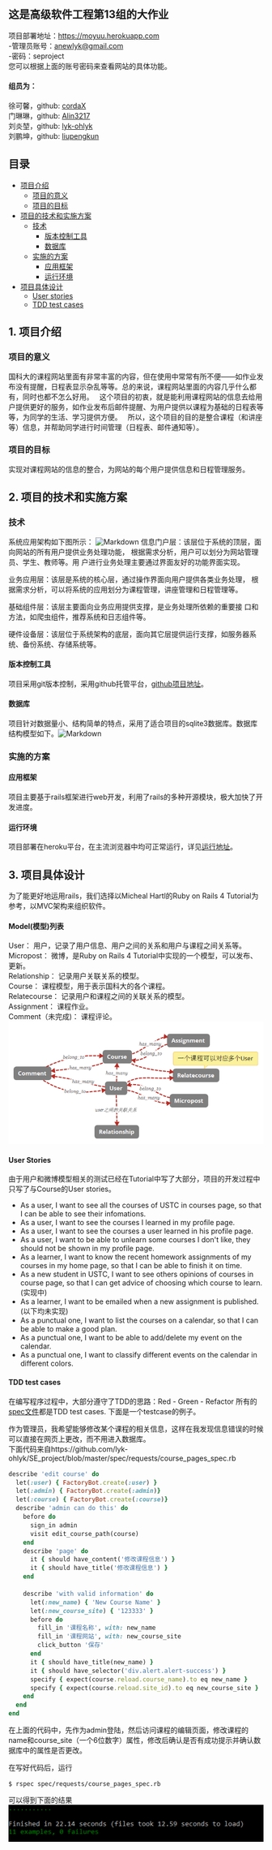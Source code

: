 ## 这是高级软件工程第13组的大作业
项目部署地址：https://moyuu.herokuapp.com  
-管理员账号：anewlyk@gmail.com  
-密码：seproject  
您可以根据上面的账号密码来查看网站的具体功能。  

#### 组员为：
徐可馨，github: [cordaX](https://github.com/cordaX)  
门琳琳，github: [Alin3217](https://github.com/Alin3217)  
刘炎堃，github: [lyk-ohlyk](https://github.com/lyk-ohlyk)  
刘鹏坤，github: [liupengkun](https://github.com/liupengkun)  

## 目录

* [项目介绍](#1-%E9%A1%B9%E7%9B%AE%E4%BB%8B%E7%BB%8D)  
  * [项目的意义](#%E9%A1%B9%E7%9B%AE%E7%9A%84%E6%84%8F%E4%B9%89)  
  * [项目的目标](%E9%A1%B9%E7%9B%AE%E7%9A%84%E7%9B%AE%E6%A0%87)  
* [项目的技术和实施方案](#2-%E9%A1%B9%E7%9B%AE%E7%9A%84%E6%8A%80%E6%9C%AF%E5%92%8C%E5%AE%9E%E6%96%BD%E6%96%B9%E6%A1%88)  
  * [技术](#%E6%8A%80%E6%9C%AF)  
    * [版本控制工具](#%E7%89%88%E6%9C%AC%E6%8E%A7%E5%88%B6%E5%B7%A5%E5%85%B7)  
    * [数据库](#%E6%95%B0%E6%8D%AE%E5%BA%93)  
  * [实施的方案](#%E5%AE%9E%E6%96%BD%E7%9A%84%E6%96%B9%E6%A1%88)  
    * [应用框架](#%E5%BA%94%E7%94%A8%E6%A1%86%E6%9E%B6)  
    * [运行环境](#%E8%BF%90%E8%A1%8C%E7%8E%AF%E5%A2%83)  
* [项目具体设计](#3-%E9%A1%B9%E7%9B%AE%E5%85%B7%E4%BD%93%E8%AE%BE%E8%AE%A1)  
  * [User stories](#user-stories)  
  * [TDD test cases](#tdd-test-cases)  


## 1. 项目介绍
### 项目的意义
国科大的课程网站里面有非常丰富的内容，但在使用中常常有所不便——如作业发布没有提醒，日程表显示杂乱等等。总的来说，课程网站里面的内容几乎什么都有，同时也都不怎么好用。  
这个项目的初衷，就是能利用课程网站的信息去给用户提供更好的服务，如作业发布后邮件提醒、为用户提供以课程为基础的日程表等等，为同学的生活、学习提供方便。  
所以，这个项目的目的是整合课程（和讲座等）信息，并帮助同学进行时间管理（日程表、邮件通知等）。

### 项目的目标
实现对课程网站的信息的整合，为网站的每个用户提供信息和日程管理服务。

## 2. 项目的技术和实施方案
### 技术
系统应用架构如下图所示：
![Markdown](http://i4.bvimg.com/630972/4fb6ab85e04820fd.png)
信息门户层：该层位于系统的顶层，面向网站的所有用户提供业务处理功能，
根据需求分析，用户可以划分为网站管理员、学生、教师等。用
户进行业务处理主要通过界面友好的功能界面实现。
 
业务应用层：该层是系统的核心层，通过操作界面向用户提供各类业务处理，
根据需求分析，可以将系统的应用划分为课程管理，讲座管理和日程管理等。
 
基础组件层：该层主要面向业务应用提供支撑，是业务处理所依赖的重要接
口和方法，如爬虫组件，推荐系统和日志组件等。
 
硬件设备层：该层位于系统架构的底层，面向其它层提供运行支撑，如服务器系统、备份系统、存储系统等。
#### 版本控制工具
项目采用git版本控制，采用github托管平台，[github项目地址](https://github.com/lyk-ohlyk/SE_project)。
#### 数据库
项目针对数据量小、结构简单的特点，采用了适合项目的sqlite3数据库。数据库结构模型如下。![Markdown](http://i2.bvimg.com/630972/0c797677ce5365d6.png)

### 实施的方案
#### 应用框架
项目主要基于rails框架进行web开发，利用了rails的多种开源模块，极大加快了开发进度。
#### 运行环境
项目部署在heroku平台，在主流浏览器中均可正常运行，详见[运行地址](https://moyuu.herokuapp.com/)。
## 3. 项目具体设计
为了能更好地运用rails，我们选择以Micheal Hartl的Ruby on Rails 4 Tutorial为参考，以MVC架构来组织软件。
#### Model(模型)列表
User： 用户，记录了用户信息、用户之间的关系和用户与课程之间关系等。  
Micropost： 微博，是Ruby on Rails 4 Tutorial中实现的一个模型，可以发布、更新。  
Relationship： 记录用户关联关系的模型。  
Course： 课程模型，用于表示国科大的各个课程。  
Relatecourse： 记录用户和课程之间的关联关系的模型。  
Assignment： 课程作业。  
Comment（未完成)： 课程评论。
![Markdown](https://raw.githubusercontent.com/lyk-ohlyk/SE_project/master/Doc/Model.png)

#### User Stories
由于用户和微博模型相关的测试已经在Tutorial中写了大部分，项目的开发过程中只写了与Course的User stories。  
* As a user, I want to see all the courses of USTC in courses page, so that I can be able to see their infomations.  
* As a user, I want to see the courses I learned in my profile page.  
* As a user, I want to see the courses a user learned in his profile page.  
* As a user, I want to be able to unlearn some courses I don't like, they should not be shown in my profile page.  
* As a learner, I want to know the recent homework assignments of my courses in my home page, so that I can be able to finish it on time.  
* As a new student in USTC, I want to see others opinions of courses in course page, so that I can get advice of choosing which course to learn.  (实现中)
* As a learner, I want to be emailed when a new assignment is published. (以下均未实现)
* As a punctual one, I want to list the courses on a calendar, so that I can be able to make a good plan.  
* As a punctual one, I want to be able to add/delete my event on the calendar.  
* As a punctual one, I want to classify different events on the calendar in different colors.  

#### TDD test cases
在编写程序过程中，大部分遵守了TDD的思路：Red - Green - Refactor
所有的[spec文件](https://github.com/lyk-ohlyk/SE_project/tree/master/spec)都是TDD test cases.
下面是一个testcase的例子。  
  
作为管理员，我希望能够修改某个课程的相关信息，这样在我发现信息错误的时候可以直接在网页上更改，而不用进入数据库。  
下面代码来自https://github.com/lyk-ohlyk/SE_project/blob/master/spec/requests/course_pages_spec.rb  
```ruby
describe 'edit course' do
  let(:user) { FactoryBot.create(:user) }
  let(:admin) { FactoryBot.create(:admin)}
  let(:course) { FactoryBot.create(:course)}
  describe 'admin can do this' do
    before do
      sign_in admin
      visit edit_course_path(course)
    end
    describe 'page' do
      it { should have_content('修改课程信息') }
      it { should have_title('修改课程信息') }
    end

    describe 'with valid information' do
      let(:new_name) { 'New Course Name' }
      let(:new_course_site) { '123333' }
      before do
        fill_in '课程名称', with: new_name
        fill_in '课程网站', with: new_course_site
        click_button '保存'
      end
      it { should have_title(new_name) }
      it { should have_selector('div.alert.alert-success') }
      specify { expect(course.reload.course_name).to eq new_name }
      specify { expect(course.reload.site_id).to eq new_course_site }
    end
  end
end
```

在上面的代码中，先作为admin登陆，然后访问课程的编辑页面，修改课程的name和course_site（一个6位数字）属性，修改后确认是否有成功提示并确认数据库中的属性是否更改。

在写好代码后，运行
```shell
$ rspec spec/requests/course_pages_spec.rb
```
可以得到下面的结果  
![Markdonw](https://raw.githubusercontent.com/lyk-ohlyk/SE_project/master/Doc/rspec%E6%88%AA%E5%9B%BE.png)

